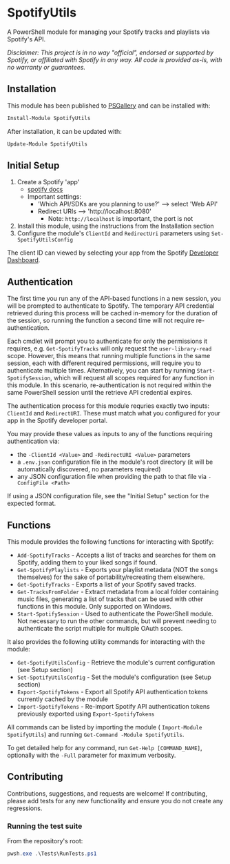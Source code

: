 # SpotifyUtils

A PowerShell module for managing your Spotify tracks and playlists via Spotify's
API.

_Disclaimer: This project is in no way "official", endorsed or supported by
Spotify, or affiliated with Spotify in any way. All code is provided as-is, with
no warranty or guarantees._

## Installation

This module has been published to
[PSGallery](https://www.powershellgallery.com/packages/SpotifyUtils) and can be
installed with:

```powershell
Install-Module SpotifyUtils
```

After installation, it can be updated with:

```powershell
Update-Module SpotifyUtils
```

## Initial Setup

1. Create a Spotify 'app'
   - [spotify docs](https://developer.spotify.com/documentation/web-api/tutorials/getting-started)
   - Important settings:
     - 'Which API/SDKs are you planning to use?' --> select 'Web API'
     - Redirect URIs --> 'http://localhost:8080'
       - Note: `http://localhost` is important, the port is not
2. Install this module, using the instructions from the Installation section
3. Configure the module's `ClientId` and `RedirectUri` parameters using
   `Set-SpotifyUtilsConfig`

The client ID can viewed by selecting your app from the Spotify
[Developer Dashboard](https://developer.spotify.com/dashboard).

## Authentication

The first time you run any of the API-based functions in a new session, you will
be prompted to authenticate to Spotify. The temporary API credential retrieved
during this process will be cached in-memory for the duration of the session, so
running the function a second time will not require re-authentication.

Each cmdlet will prompt you to authenticate for only the permissions it
requires, e.g. `Get-SpotifyTracks` will only request the `user-library-read`
scope. However, this means that running multiple functions in the same session,
each with different required permissions, will require you to authenticate
multiple times. Alternatively, you can start by running `Start-SpotifySession`,
which will request all scopes required for any function in this module. In
this scenario, re-authentication is not required within the same PowerShell
session until the retrieve API credential expires.

The authentication process for this module requries exactly two inputs:
`ClientId` and `RedirectURI`. These must match what you configured for your app
in the Spotify developer portal.

You may provide these values as inputs to any of the functions requiring
authentication via:
- the `-ClientId <Value>` and `-RedirectURI <Value>` parameters
- a `.env.json` configuration file in the module's root directory
  (it will be automatically discovered, no parameters required)
- any JSON configuration file when providing the path to that file via
  `-ConfigFile <Path>`

If using a JSON configuration file, see the "Initial Setup" section for the
expected format.

## Functions

This module provides the following functions for interacting with Spotify:

- `Add-SpotifyTracks` - Accepts a list of tracks and searches for them on
  Spotify, adding them to your liked songs if found.
- `Get-SpotifyPlaylists` - Exports your playlist metadata (NOT the songs
  themselves) for the sake of portability/recreating them elsewhere.
- `Get-SpotifyTracks` - Exports a list of your Spotify saved tracks.
- `Get-TracksFromFolder` - Extract metadata from a local folder containing music
  files, generating a list of tracks that can be used with other functions in
  this module. Only supported on Windows.
- `Start-SpotifySession` - Used to authenticate the PowerShell module. Not
  necessary to run the other commands, but will prevent needing to authenticate
  the script multiple for multiple OAuth scopes.

It also provides the following utility commands for interacting with the module:

- `Get-SpotifyUtilsConfig` - Retrieve the module's current configuration (see
  Setup section)
- `Set-SpotifyUtilsConfig` - Set the module's configuration (see Setup section)
- `Export-SpotifyTokens` - Export all Spotify API authentication tokens
  currently cached by the module
- `Import-SpotifyTokens` - Re-import Spotify API authentication tokens
  previously exported using `Export-SpotifyTokens`

All commands can be listed by importing the module (
`Import-Module SpotifyUtils`) and running `Get-Command -Module SpotifyUtils`.

To get detailed help for any command, run `Get-Help [COMMAND_NAME]`, optionally
with the `-Full` parameter for maximum verbosity.

## Contributing

Contributions, suggestions, and requests are welcome! If contributing, please
add tests for any new functionality and ensure you do not create any
regressions.

### Running the test suite

From the repository's root:

```powershell
pwsh.exe .\Tests\RunTests.ps1
```